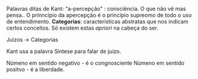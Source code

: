 Palavras ditas de Kant:
"a-percepção" : consciência. O que não vê mas pensa.. O prinncípio da apercepção é o princípio supreomo de todo o uso de entendimento.
__Categorias__: características abstratas que nos indicam certos conceitos. Só existem estas *apriori* na cabeça do ser.

Juizos -> Categorias

Kant usa a palavra Síntese para falar de juizo.

Númeno em sentido negativo - é o congnosciente
Númeno em sentido positvo - é a liberdade.

